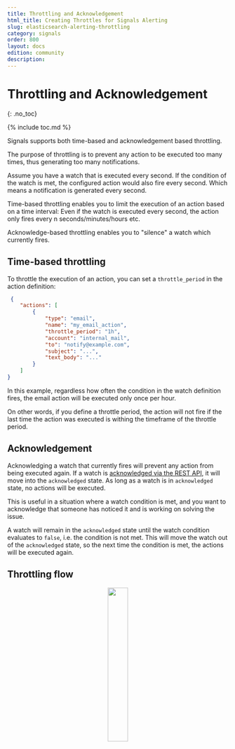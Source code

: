 ```yaml
---
title: Throttling and Acknowledgement
html_title: Creating Throttles for Signals Alerting
slug: elasticsearch-alerting-throttling
category: signals
order: 800
layout: docs
edition: community
description: 
---
```


<!--- Copyright 2020 floragunn GmbH -->

# Throttling and Acknowledgement
{: .no_toc}

{% include toc.md %}

Signals supports both time-based and acknowledgement based throttling.

The purpose of throttling is to prevent any action to be executed too many times, thus generating too many notifications.

Assume you have a watch that is executed every second. If the condition of the watch is met, the configured action would also fire every second. Which means a notification is generated every second.

Time-based throttling enables you to limit the execution of an action based on a time interval: Even if the watch is executed every second, the action only fires every n seconds/minutes/hours etc.

Acknowledge-based throttling enables you to "silence" a watch which currently fires.  

## Time-based throttling

To throttle the execution of an action, you can set a `throttle_period` in the action definition:

```json
 {
	"actions": [
		{
			"type": "email",
			"name": "my_email_action",
			"throttle_period": "1h",
			"account": "internal_mail",
			"to": "notify@example.com",
			"subject": "...",
			"text_body": "..."
		}
	]
}
```

In this example, regardless how often the condition in the watch definition fires, the email action will be executed only once per hour.

On other words, if you define a throttle period, the action will not fire if the last time the action was executed is withing the timeframe of the throttle period.

## Acknowledgement

Acknowledging a watch that currently fires will prevent any action from being executed again. If a watch is [acknowledged via the REST API](rest_api_watch_acknowledge.md), it will move into the `acknowledged` state. As long as a watch is in `acknowledged` state, no actions will be executed.

This is useful in a situation where a watch condition is met, and you want to acknowledge that someone has noticed it and is working on solving the issue. 

A watch will remain in the `acknowledged` state until the watch condition evaluates to `false`, i.e. the condition is not met. This will move the watch out of the `acknowledged` state, so the next time the condition is met, the actions will be executed again.

## Throttling flow

<p align="center">
<img src="throttling.png" style="width: 30%" class="md_image"/>
</p>
